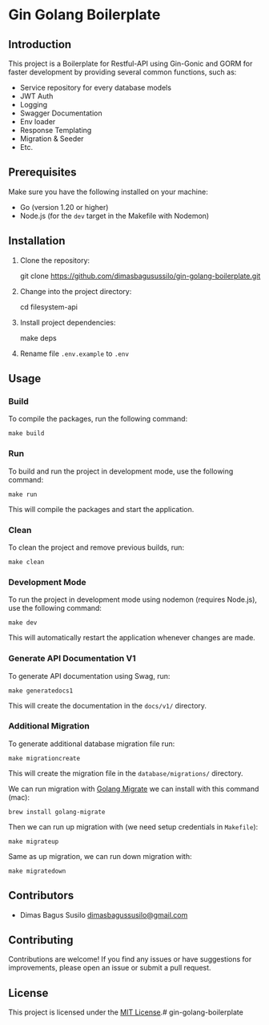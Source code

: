 Gin Golang Boilerplate
==============

Introduction
------------

This project is a Boilerplate for Restful-API using Gin-Gonic and GORM for faster development by providing several common functions, such as:
- Service repository for every database models
- JWT Auth
- Logging
- Swagger Documentation
- Env loader
- Response Templating
- Migration & Seeder
- Etc.

Prerequisites
-------------

Make sure you have the following installed on your machine:

*   Go (version 1.20 or higher)
*   Node.js (for the `dev` target in the Makefile with Nodemon)

Installation
------------

1.  Clone the repository:

    git clone https://github.com/dimasbagusussilo/gin-golang-boilerplate.git

2.  Change into the project directory:

    cd filesystem-api

3. Install project dependencies:

   make deps

4. Rename file ```.env.example``` to ```.env```

Usage
-----

### Build

To compile the packages, run the following command:

    make build

### Run

To build and run the project in development mode, use the following command:

    make run

This will compile the packages and start the application.

### Clean

To clean the project and remove previous builds, run:

    make clean

### Development Mode

To run the project in development mode using nodemon (requires Node.js), use the following command:

    make dev

This will automatically restart the application whenever changes are made.

### Generate API Documentation V1

To generate API documentation using Swag, run:

    make generatedocs1

This will create the documentation in the `docs/v1/` directory.

### Additional Migration

To generate additional database migration file run:

    make migrationcreate

This will create the migration file in the `database/migrations/` directory.

We can run migration with [Golang Migrate](https://github.com/golang-migrate/migrate/tree/master/cmd/migrate)
we can install with this command (mac):

    brew install golang-migrate

Then we can run up migration with (we need setup credentials in `Makefile`): 
    
    make migrateup

Same as up migration, we can run down migration with:

    make migratedown

Contributors
------------

- Dimas Bagus Susilo  <dimasbagussusilo@gmail.com>

Contributing
------------

Contributions are welcome! If you find any issues or have suggestions for improvements, please open an issue or submit a pull request.

License
-------

This project is licensed under the [MIT License](LICENSE).# gin-golang-boilerplate

